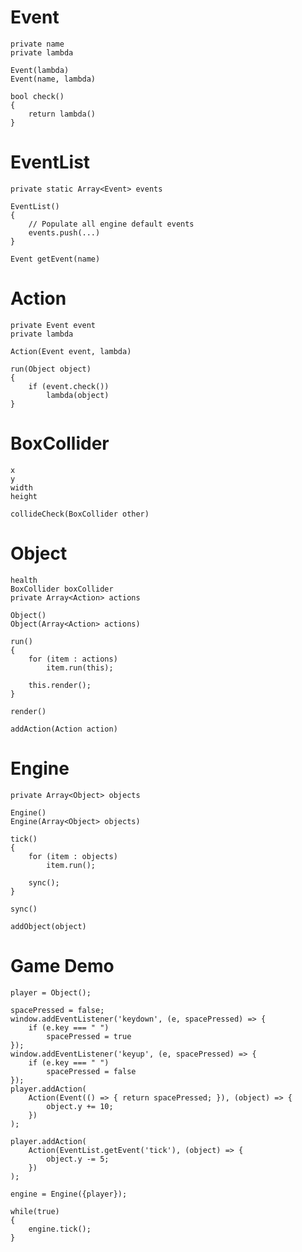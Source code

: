 # Event
    private name
    private lambda

    Event(lambda)
    Event(name, lambda)

    bool check()
    {
        return lambda()
    }

# EventList
    private static Array<Event> events

    EventList()
    {
        // Populate all engine default events
        events.push(...)
    }

    Event getEvent(name)

# Action
    private Event event
    private lambda

    Action(Event event, lambda)

    run(Object object)
    {
        if (event.check())
            lambda(object)
    }

# BoxCollider
    x
    y
    width
    height

    collideCheck(BoxCollider other)

# Object
    health
    BoxCollider boxCollider
    private Array<Action> actions

    Object()
    Object(Array<Action> actions)

    run()
    {
        for (item : actions)
            item.run(this);

        this.render();
    }

    render()

    addAction(Action action)

# Engine
    private Array<Object> objects

    Engine()
    Engine(Array<Object> objects)

    tick()
    {
        for (item : objects)
            item.run();

        sync();
    }

    sync()

    addObject(object)

# Game Demo
    player = Object();

    spacePressed = false;
    window.addEventListener('keydown', (e, spacePressed) => {
        if (e.key === " ")
            spacePressed = true
    });
    window.addEventListener('keyup', (e, spacePressed) => {
        if (e.key === " ")
            spacePressed = false
    });
    player.addAction(
        Action(Event(() => { return spacePressed; }), (object) => {
            object.y += 10;
        })
    );

    player.addAction(
        Action(EventList.getEvent('tick'), (object) => {
            object.y -= 5;
        })
    );

    engine = Engine({player});

    while(true)
    {
        engine.tick();
    }

